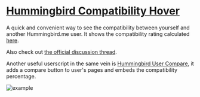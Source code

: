 # [Hummingbird Compatibility Hover](https://greasyfork.org/en/scripts/9570-hummingbird-compatibility-hover)

A quick and convenient way to see the compatibility between yourself and 
another Hummingbird.me user. It shows the compatibility rating calculated 
[here](https://fuzetsu.github.io/hummingbird-user-compare).

Also check out [the official discussion thread](https://forums.hummingbird.me/t/web-hummingbird-user-comparison-and-compatibility/23976).

Another useful userscript in the same vein is 
[Hummingbird User Compare](https://greasyfork.org/en/scripts/5680-hummingbird-user-compare), 
it adds a compare button to user's pages and embeds the compatibility percentage.

![example](https://greasyfork.org/system/screenshots/screenshots/000/000/819/original/Capture.PNG?1430292566)